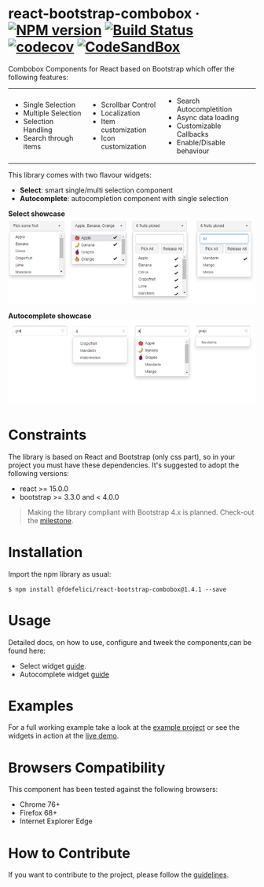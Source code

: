# react-bootstrap-combobox &middot; [![NPM version](https://img.shields.io/badge/npm-v1.4.1-blue)](https://www.npmjs.com/package/@fdefelici/react-bootstrap-combobox) [![Build Status](https://travis-ci.org/fdefelici/react-bootstrap-combobox.svg?branch=v1.4.1)](https://travis-ci.org/fdefelici/react-bootstrap-combobox) [![codecov](https://codecov.io/gh/fdefelici/react-bootstrap-combobox/branch/v1.4.1/graph/badge.svg)](https://codecov.io/gh/fdefelici/react-bootstrap-combobox) [![CodeSandBox](https://img.shields.io/badge/demo-live-blueviolet)](https://codesandbox.io/s/github/fdefelici/react-bootstrap-combobox/tree/v1.4.1/example?fontsize=14)

Combobox Components for React based on Bootstrap which offer the following features:

<table><tr>
<td>
<ul>
<li>Single Selection</li>
<li>Multiple Selection</li>
<li>Selection Handling</li>
<li>Search through items</li>
</ul>
</td>
<td>
<ul>
<li>Scrollbar Control</li>
<li>Localization</li>
<li>Item customization</li>
<li>Icon customization</li>
</ul>
</td>
<td>
<ul>
<li>Search Autocompletition</li>
<li>Async data loading</li>
<li>Customizable Callbacks</li>
<li>Enable/Disable behaviour</li>
</ul>
</td>
</tr></table>

This library comes with two flavour widgets: 
* **Select**: smart single/multi selection component
* **Autocomplete**: autocompletion component with single selection

<b>Select showcase</b>
![Select ShowCase](example/src/images/showcase_select.png)

<b>Autocomplete showcase</b>
![Autocomplete ShowCase](example/src/images/showcase_autocomplete.png)

# Constraints
The library is based on React and Bootstrap (only css part), so in your project you must have these dependencies. It's suggested to adopt the following versions:
* react >= 15.0.0
* bootstrap >= 3.3.0 and < 4.0.0

> Making the library compliant with Bootstrap 4.x is planned. Check-out the [milestone](https://github.com/fdefelici/react-bootstrap-combobox/milestone/11).

# Installation
Import the npm library as usual:
```shell
$ npm install @fdefelici/react-bootstrap-combobox@1.4.1 --save
```

# Usage
Detailed docs, on how to use, configure and tweek the components,can be found here:
* Select widget [guide](README_Select.md).
* Autocomplete widget [guide](README_Autocomplete.md)

# Examples
For a full working example take a look at the [example project](example/) or see the widgets in action at the [live demo](https://codesandbox.io/s/github/fdefelici/react-bootstrap-combobox/tree/v1.4.1/example?fontsize=14).


# Browsers Compatibility
This component has been tested against the following browsers:
* Chrome  76+
* Firefox 68+
* Internet Explorer Edge 

# How to Contribute
If you want to contribute to the project, please follow the [guidelines](CONTRIBUTING.md).

